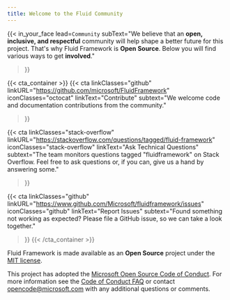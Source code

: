 ```yaml
---
title: Welcome to the Fluid Community
---
```


{{< in_your_face
  lead=`Community`
  subText="We believe that an <strong>open, inclusive, and respectful</strong> community will help shape a better future for this project. That's why Fluid Framework is <strong>Open Source</strong>. Below you will find various ways to get <strong>involved</strong>."
>}}

{{< cta_container  >}}
  {{< cta
    linkClasses="github"
    linkURL="https://github.com/microsoft/FluidFramework"
    iconClasses="octocat"
    linkText="Contribute"
    subtext="We welcome code and documentation contributions from the community."
  >}}

  {{< cta
    linkClasses="stack-overflow"
    linkURL="https://stackoverflow.com/questions/tagged/fluid-framework"
    iconClasses="stack-overflow"
    linkText="Ask Technical Questions"
    subtext="The team monitors questions tagged \"fluidframework\" on Stack Overflow. Feel free to ask questions or, if you can, give us a hand by answering some."
  >}}

  {{< cta
    linkClasses="github"
    linkURL="https://www.github.com/Microsoft/fluidframework/issues"
    iconClasses="github"
    linkText="Report Issues"
    subtext="Found something not working as expected? Please file a GitHub issue, so we can take a look together."
  >}}
{{< /cta_container  >}}

<div class="omt">
<div class="container">
<div class="row">
<div class="col-sm-12 col-xs-12 no-gutters">

Fluid Framework is made available as an **Open Source** project under
the [MIT license](https://github.com/microsoft/FluidFramework/blob/main/LICENSE).

This project has adopted the [Microsoft Open Source Code of
Conduct](https://opensource.microsoft.com/codeofconduct/).
For more information see the [Code of Conduct
FAQ](https://opensource.microsoft.com/codeofconduct/faq/) or
contact [opencode@microsoft.com](mailto:opencode@microsoft.com)
with any additional questions or comments.

</div>
</div>
</div>
</div>
